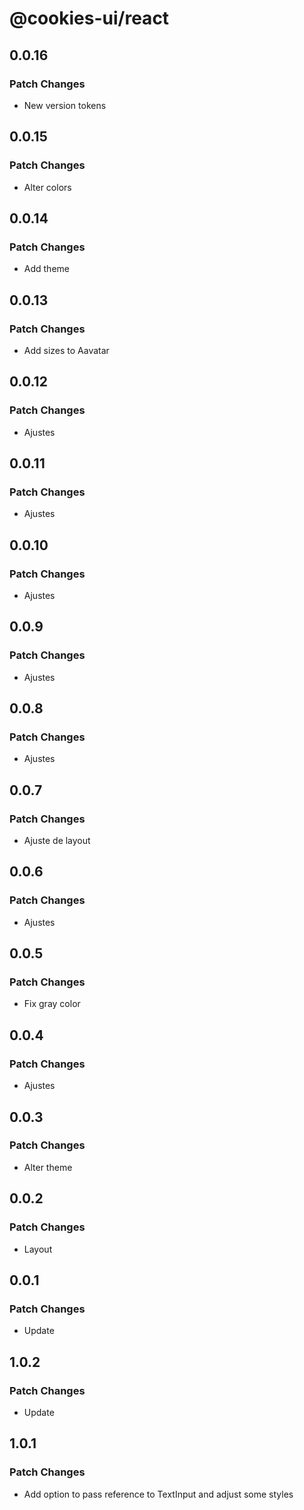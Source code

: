 # @cookies-ui/react

## 0.0.16

### Patch Changes

- New version tokens

## 0.0.15

### Patch Changes

- Alter colors

## 0.0.14

### Patch Changes

- Add theme

## 0.0.13

### Patch Changes

- Add sizes to Aavatar

## 0.0.12

### Patch Changes

- Ajustes

## 0.0.11

### Patch Changes

- Ajustes

## 0.0.10

### Patch Changes

- Ajustes

## 0.0.9

### Patch Changes

- Ajustes

## 0.0.8

### Patch Changes

- Ajustes

## 0.0.7

### Patch Changes

- Ajuste de layout

## 0.0.6

### Patch Changes

- Ajustes

## 0.0.5

### Patch Changes

- Fix gray color

## 0.0.4

### Patch Changes

- Ajustes

## 0.0.3

### Patch Changes

- Alter theme

## 0.0.2

### Patch Changes

- Layout

## 0.0.1

### Patch Changes

- Update

## 1.0.2

### Patch Changes

- Update

## 1.0.1

### Patch Changes

- Add option to pass reference to TextInput and adjust some styles
